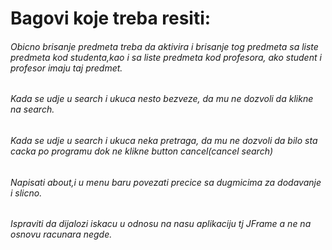 ﻿# Bagovi koje treba resiti:

###### Obicno brisanje predmeta treba da aktivira i brisanje tog predmeta sa liste predmeta kod studenta,kao i sa liste predmeta kod profesora, ako student i profesor imaju taj predmet.
###### Kada se udje u search i ukuca nesto bezveze, da mu ne dozvoli da klikne na search.
###### Kada se udje u search i ukuca neka pretraga, da mu ne dozvoli da bilo sta cacka po programu dok ne klikne button cancel(cancel search)
###### Napisati about,i u menu baru povezati precice sa dugmicima za dodavanje i slicno.
###### Ispraviti da dijalozi iskacu u odnosu na nasu aplikaciju tj JFrame a ne na osnovu racunara negde.